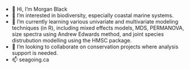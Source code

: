 - 👋 Hi, I’m Morgan Black
- 👀 I’m interested in biodiversity, especially coastal marine systems.
- 🌱 I’m currently learning various univariate and multivariate modeling techniques (in R), including mixed effects models, MDS, PERMANOVA, size spectra using Andrew Edwards method, and joint species distrubution modelling using the HMSC package.
- 💞️ I’m looking to collaborate on conservation projects where analysis support is needed.
- 📫 seagoing.ca

<!---
morgan-j-black/morgan-j-black is a ✨ special ✨ repository because its `README.md` (this file) appears on your GitHub profile.
You can click the Preview link to take a look at your changes.
--->
